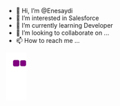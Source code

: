 - 👋 Hi, I’m @Enesaydi
- 👀 I’m interested in Salesforce
- 🌱 I’m currently learning Developer
- 💞️ I’m looking to collaborate on ...
- 📫 How to reach me ...

<!---
Enesaydi/Enesaydi is a ✨ special ✨ repository because its `README.md` (this file) appears on your GitHub profile.
You can click the Preview link to take a look at your changes.
--->

![snake gif](https://github.com/Enesaydi/Enesaydi/blob/output/github-contribution-grid-snake.gif)

